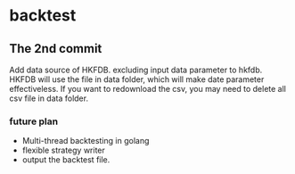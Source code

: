 # backtest

## The 2nd commit

Add data source of HKFDB.  excluding input data parameter to hkfdb.
HKFDB will use the file in data folder, which will make date parameter effectiveless.  If you want to redownload the csv, you may need to delete all csv file in data folder.

### future plan
- Multi-thread backtesting in golang
- flexible strategy writer
- output the backtest file.